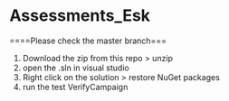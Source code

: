 # Assessments_Esk
====Please check the master branch===
1. Download the zip from this repo > unzip
2. open the .sln in visual studio
3. Right click on the solution > restore NuGet packages
4. run the test VerifyCampaign
